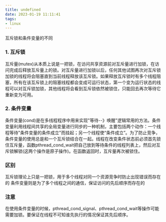 ```yaml
---
title: undefined
date: 2023-01-19 11:11:41
tags:
- linux
---
```


互斥锁和条件变量的不同

### 1. 互斥锁
互斥量(mutex)从本质上说是一把锁，在访问共享资源前对互斥量进行加锁，在访问完成后释放互斥量上的锁。对互斥量进行加锁以后，任何其他试图再次对互斥锁加锁的线程将会阻塞直到当前线程释放该互斥锁。如果释放互斥锁时有多个线程阻塞，所有在该互斥锁上的阻塞线程都会变成可运行状态，第一个变为运行状态的线程可以对互斥锁加锁，其他线程将会看到互斥锁依然被锁住，只能回去再次等待它重新变为可用。


### 2. 条件变量
条件变量(cond)是在多线程程序中用来实现"等待--》唤醒"逻辑常用的方法。条件变量利用线程间共享的全局变量进行同步的一种机制，主要包括两个动作：一个线程等待"条件变量的条件成立"而挂起；另一个线程使“条件成立”。为了防止竞争，条件变量的使用总是和一个互斥锁结合在一起。线程在改变条件状态前必须首先锁住互斥量，函数pthread_cond_wait把自己放到等待条件的线程列表上，然后对互斥锁解锁(这两个操作是原子操作)。在函数返回时，互斥量再次被锁住。

### 区别
互斥锁理论上只是一把锁，用于多个线程对同一个资源竞争时防止出现错误而存在的
条件变量则是为了多个线程之间的通信，保证访问的先后顺序而存在的

### 注意
在使用条件变量的时候，pthread_cond_signal、pthread_cond_wait等操作可能需要加锁。要保证在线程不可知谁先执行的情况保证其先后顺序。
